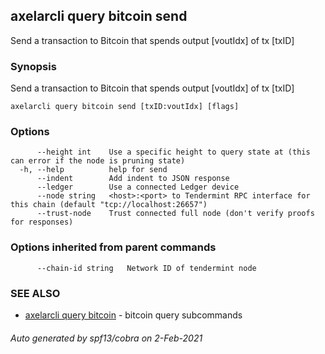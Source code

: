 ## axelarcli query bitcoin send

Send a transaction to Bitcoin that spends output [voutIdx] of tx [txID]

### Synopsis

Send a transaction to Bitcoin that spends output [voutIdx] of tx [txID]

```
axelarcli query bitcoin send [txID:voutIdx] [flags]
```

### Options

```
      --height int    Use a specific height to query state at (this can error if the node is pruning state)
  -h, --help          help for send
      --indent        Add indent to JSON response
      --ledger        Use a connected Ledger device
      --node string   <host>:<port> to Tendermint RPC interface for this chain (default "tcp://localhost:26657")
      --trust-node    Trust connected full node (don't verify proofs for responses)
```

### Options inherited from parent commands

```
      --chain-id string   Network ID of tendermint node
```

### SEE ALSO

* [axelarcli query bitcoin](axelarcli_query_bitcoin.md)     - bitcoin query subcommands

###### Auto generated by spf13/cobra on 2-Feb-2021

